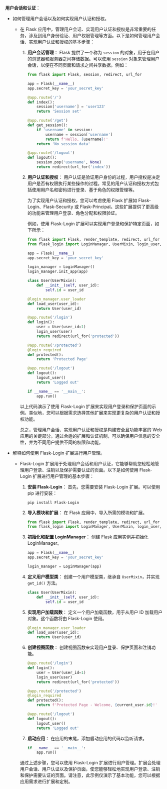 **用户会话和认证**：

- 如何管理用户会话以及如何实现用户认证和授权。

  - 在 Flask 应用中，管理用户会话、实现用户认证和授权是非常重要的任务，涉及到用户身份验证、用户权限管理等方面。以下是如何管理用户会话、实现用户认证和授权的基本步骤：

    1. **用户会话管理**：
       Flask 提供了一个称为 `session` 的对象，用于在用户的浏览器和服务器之间存储数据。可以使用 `session` 对象来管理用户会话，以便在不同页面和请求之间共享数据。例如：

       ```python
       from flask import Flask, session, redirect, url_for

       app = Flask(__name__)
       app.secret_key = 'your_secret_key'

       @app.route('/')
       def index():
           session['username'] = 'user123'
           return 'Session set'

       @app.route('/get')
       def get_session():
           if 'username' in session:
               username = session['username']
               return f'Hello, {username}!'
           return 'No session data'

       @app.route('/logout')
       def logout():
           session.pop('username', None)
           return redirect(url_for('index'))
       ```

    2. **用户认证和授权**：
       用户认证是验证用户身份的过程，用户授权是决定用户是否有权限执行某些操作的过程。常见的用户认证和授权方式包括使用用户名和密码进行登录、基于角色的权限管理等。

       为了实现用户认证和授权，您可以考虑使用 Flask 扩展如 Flask-Login、Flask-Security 或 Flask-Principal。这些扩展提供了更高级的功能来管理用户登录、角色分配和权限验证。

       例如，使用 Flask-Login 扩展可以实现用户登录和保护特定页面，如下所示：

       ```python
       from flask import Flask, render_template, redirect, url_for
       from flask_login import LoginManager, UserMixin, login_user, login_required, logout_user

       app = Flask(__name__)
       app.secret_key = 'your_secret_key'

       login_manager = LoginManager()
       login_manager.init_app(app)

       class User(UserMixin):
           def __init__(self, user_id):
               self.id = user_id

       @login_manager.user_loader
       def load_user(user_id):
           return User(user_id)

       @app.route('/login')
       def login():
           user = User(user_id=1)
           login_user(user)
           return redirect(url_for('protected'))

       @app.route('/protected')
       @login_required
       def protected():
           return 'Protected Page'

       @app.route('/logout')
       def logout():
           logout_user()
           return 'Logged out'

       if __name__ == '__main__':
           app.run()
       ```

    以上代码演示了使用 Flask-Login 扩展来实现用户登录和保护页面的示例。类似地，您可以根据需求选择其他扩展来实现更复杂的用户认证和授权功能。

    总之，管理用户会话、实现用户认证和授权是构建安全且功能丰富的 Web 应用的关键部分。通过合适的扩展和认证机制，可以确保用户信息的安全性，并为不同用户提供不同的权限和功能。

- 解释如何使用 Flask-Login 扩展进行用户管理。

  - Flask-Login 扩展用于处理用户会话和用户认证，它能够帮助您轻松地管理用户登录、注销以及保护需要认证的页面。以下是如何使用 Flask-Login 扩展进行用户管理的基本步骤：

    1. **安装 Flask-Login**：
       首先，您需要安装 Flask-Login 扩展。可以使用 pip 进行安装：

       ```
       pip install Flask-Login
       ```

    2. **导入模块和扩展**：
       在 Flask 应用中，导入所需的模块和扩展。

       ```python
       from flask import Flask, render_template, redirect, url_for
       from flask_login import LoginManager, UserMixin, login_user, login_required, logout_user, current_user
       ```

    3. **初始化和配置 LoginManager**：
       创建 Flask 应用实例并初始化 LoginManager。

       ```python
       app = Flask(__name__)
       app.secret_key = 'your_secret_key'

       login_manager = LoginManager(app)
       ```

    4. **定义用户模型类**：
       创建一个用户模型类，继承自 `UserMixin`，并实现 `get_id()` 方法。

       ```python
       class User(UserMixin):
           def __init__(self, user_id):
               self.id = user_id
       ```

    5. **实现用户加载函数**：
       定义一个用户加载函数，用于从用户 ID 加载用户对象。这个函数将由 Flask-Login 使用。

       ```python
       @login_manager.user_loader
       def load_user(user_id):
           return User(user_id)
       ```

    6. **创建视图函数**：
       创建视图函数来实现用户登录、保护页面和注销功能。

       ```python
       @app.route('/login')
       def login():
           user = User(user_id=1)
           login_user(user)
           return redirect(url_for('protected'))

       @app.route('/protected')
       @login_required
       def protected():
           return f'Protected Page - Welcome, {current_user.id}!'

       @app.route('/logout')
       def logout():
           logout_user()
           return 'Logged out'
       ```

    7. **启动应用**：
       在应用的末尾，添加启动应用的代码以监听请求。

       ```python
       if __name__ == '__main__':
           app.run()
       ```

    通过上述步骤，您可以使用 Flask-Login 扩展进行用户管理。扩展会处理用户会话、用户认证以及保护页面，使您能够轻松地实现用户登录、注销和保护需要认证的页面。请注意，此示例仅演示了基本功能，您可以根据应用需求进行扩展和定制。